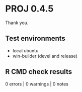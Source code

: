 # PROJ 0.4.5

Thank you. 

## Test environments

* local ubuntu
* win-builder (devel and release)

## R CMD check results

0 errors | 0 warnings | 0 notes

